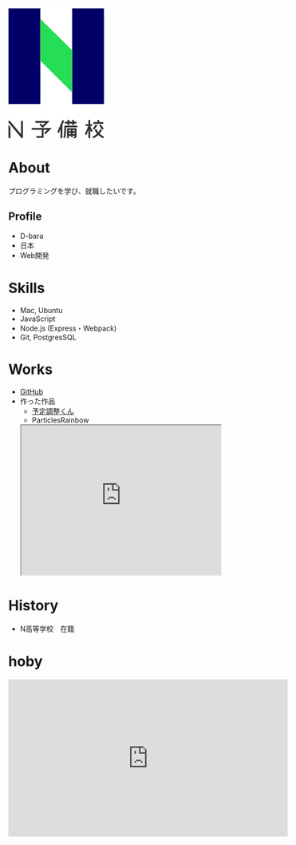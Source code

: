 ![N予備校ロゴ](nyobi.png)

# About
プログラミングを学び、就職したいです。

## Profile
- D-bara
- 日本
- Web開発

# Skills
- Mac, Ubuntu
- JavaScript
- Node.js (Express・Webpack)
- Git, PostgresSQL

# Works
- [GitHub](https://github.com/D-bara/)
- 作った作品
  - [予定調整くん](https://desolate-mesa-74340.herokuapp.com/)
  - ParticlesRainbow
  <iframe src="https://openprocessing.org/sketch/1172899/embed/" width="400" height="300"></iframe>

# History
- N高等学校　在籍

# hoby
<iframe width="560" height="315" src="https://www.youtube.com/embed/HCzw9zZFrOE" title="YouTube video player" frameborder="0" allow="accelerometer; autoplay; clipboard-write; encrypted-media; gyroscope; picture-in-picture" allowfullscreen></iframe>

